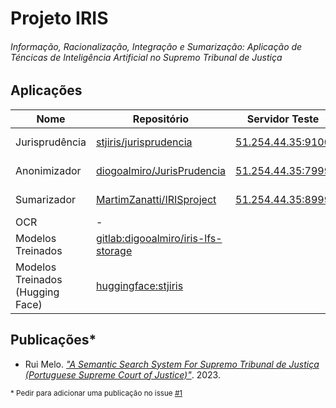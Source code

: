 # Projeto IRIS
###### Informação, Racionalização, Integração e Sumarização: Aplicação de Téncicas de Inteligência Artificial no Supremo Tribunal de Justiça

## Aplicações

| Nome | Repositório | Servidor Teste | Servidor Produção |
|------|-------------|----------------|-------------------|
| Jurisprudência | [stjiris/jurisprudencia][juris] | [51.254.44.35:9100](http://51.254.44.35:9100/) | [https://juris.stj.pt/](https://juris.stj.pt/) |
| Anonimizador  | [diogoalmiro/JurisPrudencia][anon-cli] | [51.254.44.35:7999](http://51.254.44.35:7999/) | [https://anon.stj.pt/](https://anon.stj.pt/) |
| Sumarizador | [MartimZanatti/IRISproject][sumar] | [51.254.44.35:8999](http://51.254.44.35:8999/) | [https://sum.stj.pt/](https://sum.stj.pt/) |
| OCR | - | | | |
| Modelos Treinados | [gitlab:digooalmiro/iris-lfs-storage][model] | | | |
| Modelos Treinados (Hugging Face) | [huggingface:stjiris](https://huggingface.co/stjiris) | | | |


[juris]: https://www.github.com/stjiris/jurisprudencia
[anon-cli]: https://github.com/diogoalmiro/JurisPrudencia
[sumar]: https://github.com/MartimZanatti/IRISproject
[model]: https://gitlab.com/diogoalmiro/iris-lfs-storage/

## Publicações*

 - Rui Melo. _["A Semantic Search System For Supremo Tribunal de Justiça (Portuguese Supreme Court of Justice)"](https://rufimelo99.github.io/SemanticSearchSystemForSTJ)_. 2023.

<sub>* Pedir para adicionar uma publicação no issue [#1](https://github.com/stjiris/stjiris.github.io/issues/1)</sub>

